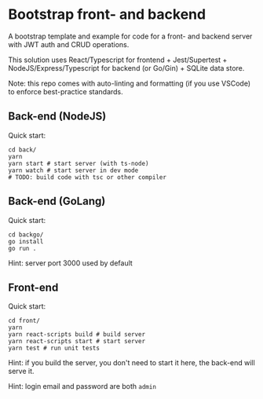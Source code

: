 # Bootstrap front- and backend

 A bootstrap template and example for code for a front- and backend server with JWT auth and CRUD operations.

 This solution uses React/Typescript for frontend + Jest/Supertest + NodeJS/Express/Typescript for backend (or Go/Gin) + SQLite data store. 

 Note: this repo comes with auto-linting and formatting (if you use VSCode) to enforce best-practice standards.

## Back-end (NodeJS)
Quick start:

 ```
 cd back/
 yarn
 yarn start # start server (with ts-node)
 yarn watch # start server in dev mode
 # TODO: build code with tsc or other compiler
 ```

## Back-end (GoLang)
Quick start:

 ```
 cd backgo/
 go install
 go run .
 ```

Hint: server port 3000 used by default

 ## Front-end
Quick start:

 ```
 cd front/
 yarn
 yarn react-scripts build # build server
 yarn react-scripts start # start server
 yarn test # run unit tests
 ```

Hint: if you build the server, you don't need to start it here, the back-end will serve it.

Hint: login email and password are both `admin`
